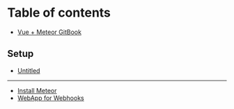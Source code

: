 # Table of contents

* [Vue + Meteor GitBook](README.md)

## Setup

* [Untitled](setup/untitled.md)

---

* [Install Meteor](install-meteor.md)
* [WebApp for Webhooks](webapp-for-webhooks.md)

